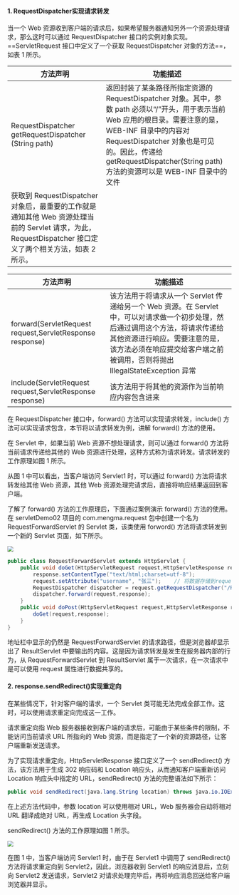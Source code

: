 #### 1. RequestDispatcher实现请求转发

当一个 Web 资源收到客户端的请求后，如果希望服务器通知另外一个资源处理请求，那么这时可以通过 RequestDispatcher 接口的实例对象实现。==ServletRequest 接口中定义了一个获取 RequestDispatcher 对象的方法==，如表 1 所示。

| 方法声明                                             | 功能描述                                                     |
| ---------------------------------------------------- | ------------------------------------------------------------ |
| RequestDispatcher getRequestDispatcher (String path) | 返回封装了某条路径所指定资源的 RequestDispatcher 对象。其中，参数 path 必须以“/”开头，用于表示当前 Web 应用的根目录。需要注意的是，WEB-INF 目录中的内容对 RequestDispatcher 对象也是可见的。因此，传递给 getRequestDispatcher(String path) 方法的资源可以是 WEB-INF 目录中的文件
获取到 RequestDispatcher 对象后，最重要的工作就是通知其他 Web 资源处理当前的 Servlet 请求，为此，RequestDispatcher 接口定义了两个相关方法，如表 2 所示。 |

| 方法声明                                                 | 功能描述                                                     |
| -------------------------------------------------------- | ------------------------------------------------------------ |
| forward(ServletRequest request,ServletResponse response) | 该方法用于将请求从一个 Servlet 传递给另一个 Web 资源。在 Servlet 中，可以对请求做一个初步处理，然后通过调用这个方法，将请求传递给其他资源进行响应。需要注意的是，该方法必须在响应提交给客户端之前被调用，否则将抛出 IllegalStateException 异常 |
| include(ServletRequest request,ServletResponse response) | 该方法用于将其他的资源作为当前响应内容包含进来               |

在 RequestDispatcher 接口中，forward() 方法可以实现请求转发，include() 方法可以实现请求包含，本节将以请求转发为例，讲解 forward() 方法的使用。

在 Servlet 中，如果当前 Web 资源不想处理请求，则可以通过 forward() 方法将当前请求传递给其他的 Web 资源进行处理，这种方式称为请求转发。请求转发的工作原理如图 1 所示。

从图 1 中可以看出，当客户端访问 Servlet1 时，可以通过 forward() 方法将请求转发给其他 Web 资源，其他 Web 资源处理完请求后，直接将响应结果返回到客户端。

了解了 forward() 方法的工作原理后，下面通过案例演示 forward() 方法的使用。在 servletDemo02 项目的 com.mengma.request 包中创建一个名为 RequestForwardServlet 的 Servlet 类，该类使用 forword() 方法将请求转发到一个新的 Servlet 页面，如下所示。

<img src="https://tva1.sinaimg.cn/large/008eGmZEgy1gofysmlus2j30fa09emxb.jpg" style="zoom:80%">

```java
public class RequestForwardServlet extends HttpServlet {
    public void doGet(HttpServletRequest request,HttpServletResponse response)throws ServletException, IOException {
        response.setContentType("text/html;charset=utf-8");
        request.setAttribute("username", "张三");    // 将数据存储到request对象中
        RequestDispatcher dispatcher = request.getRequestDispatcher("/ResultServlet");
        dispatcher.forward(request,response);
    }
    public void doPost(HttpServletRequest request,HttpServletResponse response)throws ServletException,IOException {
        doGet(request,response);
    }
}
```

地址栏中显示的仍然是 RequestForwardServlet 的请求路径，但是浏览器却显示出了 ResultServlet 中要输出的内容。这是因为请求转发是发生在服务器内部的行为，从 RequestForwardServlet 到 ResultServlet 属于一次请求，在一次请求中是可以使用 request 属性进行数据共享的。

#### 2. response.sendRedirect()实现重定向

在某些情况下，针对客户端的请求，一个 Servlet 类可能无法完成全部工作。这时，可以使用请求重定向完成这一工作。

请求重定向指 Web 服务器接收到客户端的请求后，可能由于某些条件的限制，不能访问当前请求 URL 所指向的 Web 资源，而是指定了一个新的资源路径，让客户端重新发送请求。

为了实现请求重定向，HttpServletResponse 接口定义了一个 sendRedirect() 方法，该方法用于生成 302 响应码和 Location 响应头，从而通知客户端重新访问 Location 响应头中指定的 URL，sendRedirect() 方法的完整语法如下所示：

```java
public void sendRedirect(java.lang.String location) throws java.io.IOException
```

在上述方法代码中，参数 location 可以使用相对 URL，Web 服务器会自动将相对 URL 翻译成绝对 URL，再生成 Location 头字段。

sendRedirect() 方法的工作原理如图 1 所示。

<img src="https://tva1.sinaimg.cn/large/008eGmZEgy1gofysmlus2j30fa09emxb.jpg" style="zoom:80%">

在图 1 中，当客户端访问 Servlet1 时，由于在 Servlet1 中调用了 sendRedirect() 方法将请求重定向到 Servlet2，因此，浏览器收到 Servlet1 的响应消息后，立刻向 Servlet2 发送请求，Servlet2 对请求处理完毕后，再将响应消息回送给客户端浏览器并显示。